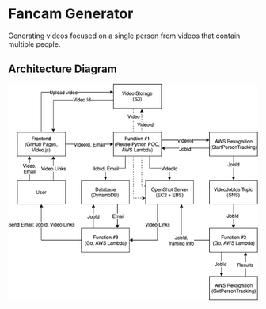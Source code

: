 # Fancam Generator
Generating videos focused on a single person from videos that contain multiple people.

## Architecture Diagram

![Diagram](https://raw.githubusercontent.com/Bimde/FancamGenerator/master/diagrams/fancam-generator.png)
